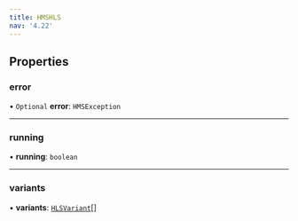 ```yaml
---
title: HMSHLS
nav: '4.22'
---
```


## Properties

### error

• `Optional` **error**: `HMSException`

---

### running

• **running**: `boolean`

---

### variants

• **variants**: [`HLSVariant`](/api-reference/javascript/v2/interfaces/HLSVariant)[]
